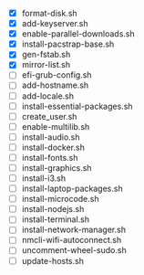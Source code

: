 - [x] format-disk.sh
- [x] add-keyserver.sh
- [x] enable-parallel-downloads.sh
- [x] install-pacstrap-base.sh
- [x] gen-fstab.sh
- [x] mirror-list.sh
- [ ] efi-grub-config.sh
- [ ] add-hostname.sh
- [ ] add-locale.sh
- [ ] install-essential-packages.sh
- [ ] create_user.sh
- [ ] enable-multilib.sh
- [ ] install-audio.sh
- [ ] install-docker.sh
- [ ] install-fonts.sh
- [ ] install-graphics.sh
- [ ] install-i3.sh
- [ ] install-laptop-packages.sh
- [ ] install-microcode.sh
- [ ] install-nodejs.sh
- [ ] install-terminal.sh
- [ ] install-network-manager.sh
- [ ] nmcli-wifi-autoconnect.sh
- [ ] uncomment-wheel-sudo.sh
- [ ] update-hosts.sh
